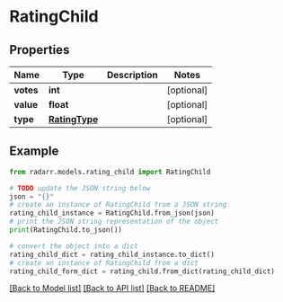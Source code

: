 # RatingChild


## Properties

Name | Type | Description | Notes
------------ | ------------- | ------------- | -------------
**votes** | **int** |  | [optional] 
**value** | **float** |  | [optional] 
**type** | [**RatingType**](RatingType.md) |  | [optional] 

## Example

```python
from radarr.models.rating_child import RatingChild

# TODO update the JSON string below
json = "{}"
# create an instance of RatingChild from a JSON string
rating_child_instance = RatingChild.from_json(json)
# print the JSON string representation of the object
print(RatingChild.to_json())

# convert the object into a dict
rating_child_dict = rating_child_instance.to_dict()
# create an instance of RatingChild from a dict
rating_child_form_dict = rating_child.from_dict(rating_child_dict)
```
[[Back to Model list]](../README.md#documentation-for-models) [[Back to API list]](../README.md#documentation-for-api-endpoints) [[Back to README]](../README.md)


